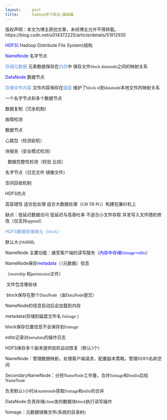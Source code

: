```yaml
---
layout:     post
title:      hadoop学习笔记—基础篇
---
```

<div id="article_content" class="article_content clearfix csdn-tracking-statistics" data-pid="blog" data-mod="popu_307" data-dsm="post">
								<div class="article-copyright">
					版权声明：本文为博主原创文章，未经博主允许不得转载。					https://blog.csdn.net/u014372225/article/details/51912935				</div>
								            <link rel="stylesheet" href="https://csdnimg.cn/release/phoenix/template/css/ck_htmledit_views-f76675cdea.css">
						<div class="htmledit_views" id="content_views">
                
<p><span style="color:rgb(0,0,255);">HDFS(</span> Hadoop Distribute File System)<span style="font-family:'宋体';">结构</span></p>
<p><span style="color:rgb(0,0,255);">NameNode </span>名字节点</p>
<p><span style="color:rgb(84,141,212);">存储元数据</span> 元素数据保存在<span style="color:rgb(84,141,212);">内存</span>中 保存文件<span style="font-family:Calibri;">block datanode</span><span style="font-family:'宋体';">之间的映射关系</span></p>
<p><span style="color:rgb(0,0,255);">DataNode</span> 数据节点</p>
<p><span style="color:rgb(84,141,212);">存储文件内容</span> 文件内容保存在<span style="color:rgb(84,141,212);">磁盘</span> 维护了<span style="font-family:Calibri;">block id</span><span style="font-family:'宋体';">到</span><span style="font-family:Calibri;">datanode</span><span style="font-family:'宋体';">本地文件的映射关系</span></p>
<p>一个名字节点和多个数据节点</p>
<p>数据复制（冗余机制）</p>
<p>故障检测</p>
<p>数据节点</p>
<p><span></span>心跳包（检测宕机） </p>
<p><span></span>块报告（安全模式检测）</p>
<p>  <span></span>数据完整性检测（校验 比较）</p>
<p>名字节点（日志文件 镜像文件）</p>
<p>空间回收机制</p>
<p>HDFS<span style="font-family:'宋体';">优点</span></p>
<p>高容错性 适合批处理 适合大数据处理（<span style="font-family:Calibri;">GB TB PG</span><span style="font-family:'宋体';">）构建在廉价机上</span></p>
<p>缺点：低延迟数据访问 低延迟与高吞吐率 不适合小文件存取 并发写入文件随机修改（仅支持<span style="font-family:Calibri;">append</span><span style="font-family:'宋体';">）</span></p>
<p><span style="color:rgb(84,141,212);">HDFS<span style="font-family:'宋体';">数据存储单元（</span><span style="font-family:Calibri;">block</span><span style="font-family:'宋体';">）</span></span></p>
<p>默认大小<span style="font-family:Calibri;">64MB,</span></p>
<p>NameNode <span style="font-family:'宋体';">主要功能：接受客户端的读写服务（</span><span style="color:rgb(0,0,255);">内存中存储<span style="font-family:Calibri;">fsimage+edits</span></span>）</p>
<p>NameNode<span style="font-family:'宋体';">保存</span><span style="color:rgb(0,0,255);">metadata</span>（（元数据）信息</p>
<p>（<span style="font-family:Calibri;">owership </span><span style="font-family:'宋体';">和</span><span style="font-family:Calibri;">permission</span><span style="font-family:'宋体';">文件）</span></p>
<p> 文件包含哪些块</p>
<p> block<span style="font-family:'宋体';">保存在那个</span><span style="font-family:Calibri;">DataNode</span><span style="font-family:'宋体';">（由</span><span style="font-family:Calibri;">DataNode</span><span style="font-family:'宋体';">提交）</span></p>
<p>NameNode<span style="font-family:'宋体';">的信息启动后会加载到内存</span></p>
<p>metadata(<span style="font-family:'宋体';">存储到磁盘文件名 </span><span style="font-family:Calibri;">fsimage )</span></p>
<p>block<span style="font-family:'宋体';">保存位置信息不会保存到</span><span style="font-family:Calibri;">fsimage</span></p>
<p>edits<span style="font-family:'宋体';">记录对</span><span style="font-family:Calibri;">metadata</span><span style="font-family:'宋体';">的操作日志</span></p>
<p><span style="font-family:'宋体';"></span></p>
<p>HDFS<span style="font-family:'宋体';">保存多个副本提供宕机自动恢复（默认</span><span style="font-family:Calibri;">3</span><span style="font-family:'宋体';">个）</span></p>
<p>NameNode<span style="font-family:'宋体';">：管理数据映射，处理客户端请求，配置副本策略，管理</span><span style="font-family:Calibri;">HDFS</span><span style="font-family:'宋体';">名称空间</span></p>
<p>SecondaryNameNode<span style="font-family:'宋体';">：分担</span><span style="font-family:Calibri;">NameNode</span><span style="font-family:'宋体';">工作量，合并</span><span style="font-family:Calibri;">fsimage</span><span style="font-family:'宋体';">和</span><span style="font-family:Calibri;">fsedits</span><span style="font-family:'宋体';">后给</span><span style="font-family:Calibri;">NameNode</span></p>
<p>负责默认<span style="font-family:Calibri;">1</span><span style="font-family:'宋体';">小时从</span><span style="font-family:Calibri;">namenode</span><span style="font-family:'宋体';">获取</span><span style="font-family:Calibri;">fsimage</span><span style="font-family:'宋体';">和</span><span style="font-family:Calibri;">edits</span><span style="font-family:'宋体';">的合并</span></p>
<p>DataNode:<span style="font-family:'宋体';">负责存储</span><span style="font-family:Calibri;">client</span><span style="font-family:'宋体';">发的数据块</span><span style="font-family:Calibri;">block</span><span style="font-family:'宋体';">执行读写操作</span></p>
<p>fsimage<span style="font-family:'宋体';">：元数据镜像文件</span><span style="font-family:Calibri;">(</span><span style="font-family:'宋体';">系统的目录树</span><span style="font-family:Calibri;">)</span></p>
<br><p><span style="font-family:'宋体';"><img src="https://img-blog.csdn.net/20160714212043820?watermark/2/text/aHR0cDovL2Jsb2cuY3Nkbi5uZXQv/font/5a6L5L2T/fontsize/400/fill/I0JBQkFCMA==/dissolve/70/gravity/Center" alt=""><br></span></p>
<p><span style="font-family:'宋体';"><br></span></p>
            </div>
                </div>